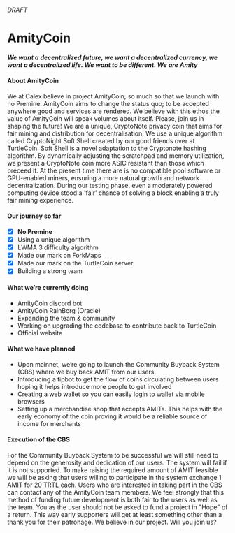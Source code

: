 
###### DRAFT

# AmityCoin

_**We want a decentralized future, we want a decentralized currency, we want a decentralized life.  We want to be different.  We are Amity**_

#### About AmityCoin

We at Calex believe in project AmityCoin; so much so that we launch with no Premine. AmityCoin aims to change the status quo; to be accepted anywhere good and services are rendered. We believe with this ethos the value of AmityCoin will speak volumes about itself.  Please, join us in shaping the future! We are a unique, CryptoNote privacy coin that aims for fair mining and distribution for decentralisation. We use a unique algorithm called CryptoNight Soft Shell created by our good friends over at TurtleCoin. Soft Shell is a novel adaptation to the Cryptonote hashing algorithm. By dynamically adjusting the scratchpad and memory utilization, we present a CryptoNote coin more ASIC resistant than those which preceed it. At the present time there are is no compatible pool software or GPU-enabled miners, ensuring a more natural growth and network decentralization. During our testing phase, even a moderately powered computing device stood a 'fair' chance of solving a block enabling a truly fair mining experience. 

#### Our journey so far

- [x] **No Premine**
- [x] Using a unique algorithm
- [x] LWMA 3 difficulty algorithm
- [x] Made our mark on ForkMaps
- [x] Made our mark on the TurtleCoin server
- [x] Building a strong team

#### What we’re currently doing

- AmityCoin discord bot
- AmityCoin RainBorg (Oracle)
- Expanding the team & community
- Working on upgrading the codebase to contribute back to TurtleCoin
- Official website

#### What we have planned

- Upon mainnet, we’re going to launch the Community Buyback System (CBS) where we buy back AMIT from our users.
- Introducing a tipbot to get the flow of coins circulating between users hoping it helps introduce more people to get involved
- Creating a web wallet so you can easily login to wallet via mobile browsers
- Setting up a merchandise shop that accepts AMITs. This helps with the early economy of the coin proving it would be a reliable source of income for merchants 

#### Execution of the CBS

For the Community Buyback System to be successful we will still need to depend on the generosity and dedication of our users.  The system will fail if it is not supported.  To make raising the required amount of AMIT feasible we will be asking that users willing to participate in the system exchange 1 AMIT for 20 TRTL each.  Users who are interested in taking part in the CBS can contact any of the AmityCoin team members.  We feel strongly that this method of funding future development is both fair to the users as well as the team.  You as the user should not be asked to fund a project in "Hope" of a return. This way early supporters will get at least something other than a thank you for their patronage.  We believe in our project. Will you join us?
